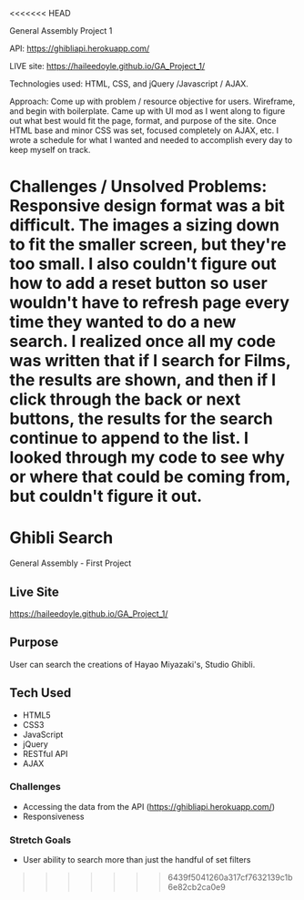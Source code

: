 <<<<<<< HEAD
<!-- # haileedoyle.github.io -->

General Assembly Project 1

API: https://ghibliapi.herokuapp.com/

LIVE site: https://haileedoyle.github.io/GA_Project_1/

Technologies used: HTML, CSS, and jQuery /Javascript / AJAX.

Approach: Come up with problem / resource objective for users. Wireframe, and begin with boilerplate. Came up with UI mod as I went along to figure out what best would fit the page, format, and purpose of the site. Once HTML base and minor CSS was set, focused completely on AJAX, etc. I wrote a schedule for what I wanted and needed to accomplish every day to keep myself on track.

Challenges / Unsolved Problems: Responsive design format was a bit difficult. The images a sizing down to fit the smaller screen, but they're too small. I also couldn't figure out how to add a reset button so user wouldn't have to refresh page every time they wanted to do a new search.
I realized once all my code was written that if I search for Films, the results are shown, and then if I click through the back or next buttons, the results for the search continue to append to the list. I looked through my code to see why or where that could be coming from, but couldn't figure it out. 
=======
# Ghibli Search
General Assembly - First Project

## Live Site
https://haileedoyle.github.io/GA_Project_1/

## Purpose
User can search the creations of Hayao Miyazaki's, Studio Ghibli. 

## Tech Used
- HTML5
- CSS3
- JavaScript
- jQuery
- RESTful API
- AJAX

### Challenges
- Accessing the data from the API
(https://ghibliapi.herokuapp.com/)
- Responsiveness

### Stretch Goals
- User ability to search more than just the handful of set filters
>>>>>>> 6439f5041260a317cf7632139c1b6e82cb2ca0e9
